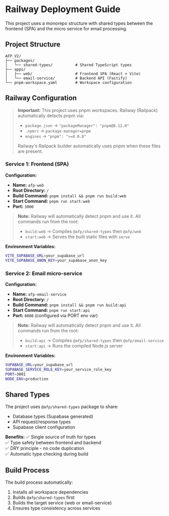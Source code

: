 # Railway Deployment Guide

This project uses a monorepo structure with shared types between the frontend (SPA) and the micro
service for email processing.

## Project Structure

```
AFP_V2/
├── packages/
│   └── shared-types/          # Shared TypeScript types
├── apps/
│   ├── web/                   # Frontend SPA (React + Vite)
│   └── email-service/         # Backend API (Fastify)
└── pnpm-workspace.yaml        # Workspace configuration
```

## Railway Configuration

> **Important:** This project uses pnpm workspaces. Railway (Railpack) automatically detects pnpm
> via:
>
> - `package.json` → `"packageManager": "pnpm@8.12.0"`
> - `.npmrc` → `package-manager=pnpm`
> - `engines` → `"pnpm": ">=8.0.0"`
>
> Railway's Railpack builder automatically uses pnpm when these files are present.

### Service 1: Frontend (SPA)

**Configuration:**

- **Name:** `afp-web`
- **Root Directory:** `/`
- **Build Command:** `pnpm install && pnpm run build:web`
- **Start Command:** `pnpm run start:web`
- **Port:** `3000`

> **Note:** Railway will automatically detect pnpm and use it. All commands run from the root:
>
> - `build:web` → Compiles `@afp/shared-types` then `@afp/web`
> - `start:web` → Serves the built static files with `serve`

**Environment Variables:**

```bash
VITE_SUPABASE_URL=your_supabase_url
VITE_SUPABASE_ANON_KEY=your_supabase_anon_key
```

### Service 2: Email micro-service

**Configuration:**

- **Name:** `afp-email-service`
- **Root Directory:** `/`
- **Build Command:** `pnpm install && pnpm run build:api`
- **Start Command:** `pnpm run start:api`
- **Port:** `8080` (configured via PORT env var)

> **Note:** Railway will automatically detect pnpm and use it. All commands run from the root:
>
> - `build:api` → Compiles `@afp/shared-types` then `@afp/email-service`
> - `start:api` → Runs the compiled Node.js server

**Environment Variables:**

```bash
SUPABASE_URL=your_supabase_url
SUPABASE_SERVICE_ROLE_KEY=your_service_role_key
PORT=3001
NODE_ENV=production
```

## Shared Types

The project uses `@afp/shared-types` package to share:

- Database types (Supabase generated)
- API request/response types
- Supabase client configuration

**Benefits:** ✅ Single source of truth for types  
✅ Type safety between frontend and backend  
✅ DRY principle - no code duplication  
✅ Automatic type checking during build

## Build Process

The build process automatically:

1. Installs all workspace dependencies
2. Builds `@afp/shared-types` first
3. Builds the target service (web or email-service)
4. Ensures type consistency across services
